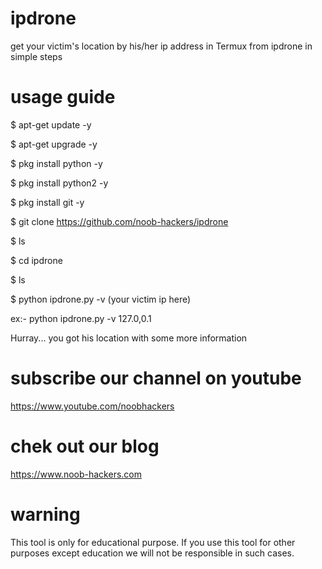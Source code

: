 # ipdrone
get your victim's location by his/her ip address in Termux from ipdrone
in simple steps 

# usage guide

$ apt-get update -y

$ apt-get upgrade -y

$ pkg install python -y

$ pkg install python2 -y

$ pkg install git -y

$ git clone https://github.com/noob-hackers/ipdrone

$ ls

$ cd ipdrone

$ ls

$ python ipdrone.py -v (your victim ip here)

ex:- python ipdrone.py -v 127.0,0.1

Hurray... you got his location with some more information

# subscribe our channel on youtube
https://www.youtube.com/noobhackers

# chek out our blog 
https://www.noob-hackers.com

# warning
This tool is only for educational purpose. If you use this tool for other purposes except education we will not be responsible in such cases.
